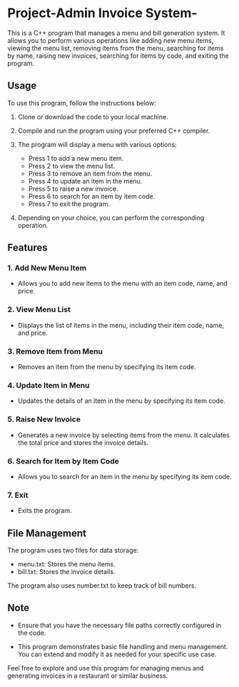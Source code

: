 # Project-Admin Invoice System-


This is a C++ program that manages a menu and bill generation system. It allows you to perform various operations like adding new menu items, viewing the menu list, removing items from the menu, searching for items by name, raising new invoices, searching for items by code, and exiting the program.

## Usage

To use this program, follow the instructions below:

1. Clone or download the code to your local machine.

2. Compile and run the program using your preferred C++ compiler.

3. The program will display a menu with various options:

   - Press 1 to add a new menu item.
   - Press 2 to view the menu list.
   - Press 3 to remove an item from the menu.
   - Press 4 to update an item in the menu.
   - Press 5 to raise a new invoice.
   - Press 6 to search for an item by item code.
   - Press 7 to exit the program.

4. Depending on your choice, you can perform the corresponding operation.

## Features

### 1. Add New Menu Item
   - Allows you to add new items to the menu with an item code, name, and price.

### 2. View Menu List
   - Displays the list of items in the menu, including their item code, name, and price.

### 3. Remove Item from Menu
   - Removes an item from the menu by specifying its item code.

### 4. Update Item in Menu
   - Updates the details of an item in the menu by specifying its item code.

### 5. Raise New Invoice
   - Generates a new invoice by selecting items from the menu. It calculates the total price and stores the invoice details.

### 6. Search for Item by Item Code
   - Allows you to search for an item in the menu by specifying its item code.

### 7. Exit
   - Exits the program.

## File Management

The program uses two files for data storage:
- menu.txt: Stores the menu items.
- bill.txt: Stores the invoice details.

The program also uses number.txt to keep track of bill numbers.

## Note

- Ensure that you have the necessary file paths correctly configured in the code.

- This program demonstrates basic file handling and menu management. You can extend and modify it as needed for your specific use case.

Feel free to explore and use this program for managing menus and generating invoices in a restaurant or similar business.
